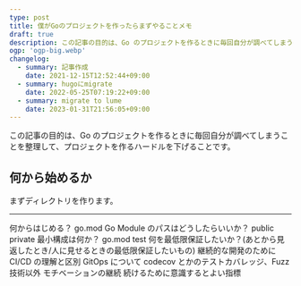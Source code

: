 ```yaml
---
type: post
title: 僕がGoのプロジェクトを作ったらまずやることメモ
draft: true
description: この記事の目的は、Go のプロジェクトを作るときに毎回自分が調べてしまうことを整理して、プロジェクトを作るハードルを下げることです。
ogp: 'ogp-big.webp'
changelog:
  - summary: 記事作成
    date: 2021-12-15T12:52:44+09:00
  - summary: hugoにmigrate
    date: 2022-05-25T07:19:22+09:00
  - summary: migrate to lume
    date: 2023-01-31T21:56:05+09:00
---
```


この記事の目的は、Go のプロジェクトを作るときに毎回自分が調べてしまうことを整理して、プロジェクトを作るハードルを下げることです。

## 何から始めるか

まずディレクトリを作ります。

---

何からはじめる？
go.mod Go Module のパスはどうしたらいいか？
public
private
最小構成は何か？
go.mod
test
何を最低限保証したいか？(あとから見返したとき/人に見せるときの最低限保証したいもの)
継続的な開発のために
CI/CD の理解と区別
GitOps について
codecov とかのテストカバレッジ、Fuzz
技術以外
モチベーションの継続
続けるために意識するとよい指標
